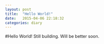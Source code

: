 ```yaml
---
layout: post
title:  "Hello World!"
date:   2015-04-06 22:18:32
categories: diary
---
```

#Hello World!
Still building. Will be better soon.
